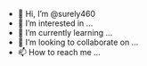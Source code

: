 - 👋 Hi, I’m @surely460
- 👀 I’m interested in ...
- 🌱 I’m currently learning ...
- 💞️ I’m looking to collaborate on ...
- 📫 How to reach me ...

<!---
surely460/surely460 is a ✨ special ✨ repository because its `README.md` (this file) appears on your GitHub profile.
You can click the Preview link to take a look at your changes.
--->
